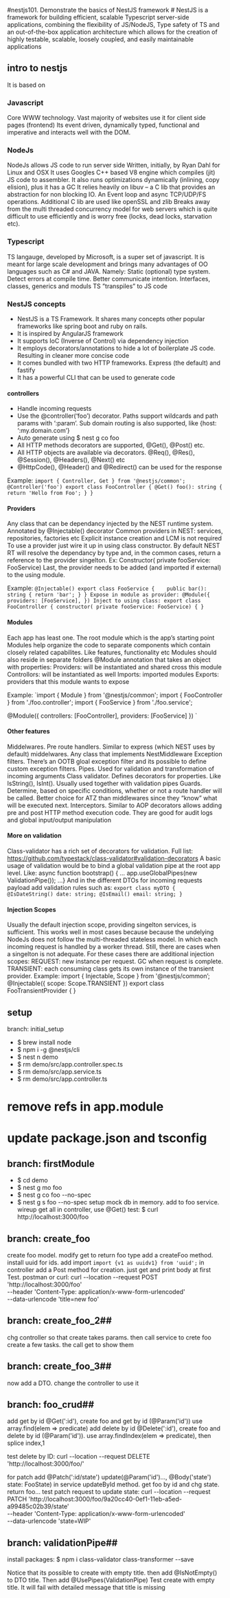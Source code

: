 #nestjs101.  Demonstrate the basics of NestJS framework #
NestJS is a framework for building efficient, scalable Typescript server-side applications, combining the flexibility of JS/NodeJS, Type safety of TS and an out-of-the-box application architecture which allows for the creation of highly testable, scalable, loosely coupled, and easily maintainable applications

## intro to nestjs ##
It is based on

### Javascript ###
Core WWW technology. Vast majority of websites use it for client side pages (frontend)
Its event driven, dynamically typed, functional and imperative and interacts well with the DOM.

### NodeJs ###
NodeJs allows JS code to run server side
Written, initially, by Ryan Dahl for Linux and OSX
It uses Googles C++ based V8 engine which compiles (jit) JS code to assembler. It also runs optimizations dynamically (inlining, copy elision), plus it has a GC
It relies heavily on libuv – a C lib that provides an abstraction for non blocking IO. An Event loop and async TCP/UDP/FS operations. Additional C lib are used like openSSL and zlib
Breaks away from the multi threaded concurrency model for web servers which is quite difficult to use efficiently and is worry free (locks, dead locks, starvation etc).

### Typescript ###
TS langauge, developed by Microsoft, is a super set of javascript. It is meant for large scale development and brings many advantages of OO languages such as C# and JAVA. 
Namely:
Static (optional) type system. Detect errors at compile time. Better communicate intention.
Interfaces, classes, generics and moduls
TS ”transpiles” to JS code

### NestJS concepts ###
* NestJS is a TS Framework. It shares many concepts other popular frameworks like spring boot and ruby on rails.
* It is inspired by AngularJS framework
* It supports IoC (Inverse of Control) via dependency injection
* It employs decorators/annotations to hide a lot of boilerplate JS code. Resulting in cleaner more concise code
* It comes bundled with two HTTP frameworks. Express (the default) and fastify
* It has a powerful CLI that can be used to generate code

#### controllers #### 
* Handle incoming requests
* Use the @controller(‘foo’) decorator. Paths support wildcards and path params with ‘:param’. Sub domain routing is also supported, like {host: ‘:my.domain.com’}
* Auto generate using $ nest g co foo
* All HTTP methods decorators are supported, @Get(), @Post() etc.
* All HTTP objects are available via decorators. @Req(), @Res(), @Session(), @Headers(), @Next() etc 
* @HttpCode(), @Header() and @Redirect() can be used for the response

Example:
`import { Controller, Get } from '@nestjs/common';
@Controller('foo')
export class FooController {
    @Get()
    foo(): string {
        return 'Hello from Foo';
    }
}`

#### Providers #### 
Any class that can be dependancy injected by the NEST runtime system. Annotated by @Injectable() decorator
Common providers in NEST: services, repositories, factories etc
Explicit instance creation and LCM is not required
To use a provider just wire it up in using class constructor. By default NEST RT will resolve the dependancy by type and, in the common cases, return a reference to the provider singelton.  Ex:
Constructor( private fooService: FooService)
Last, the provider needs to be added (and imported if external) to the using module.

Example:
`@Injectable()
export class FooService {   
    public bar(): string {
        return 'bar';
    }
}
Expose in module as provider:
@Module({
  providers: [FooService],
})
Inject to using class:
export class FooController {
    constructor( private fooService: FooService) {
    }
`

#### Modules #### 
Each app has least one. The root module which is the app’s starting point
Modules help organize the code to separate components which contain closely related capabilites. Like features, functionality etc
Modules should also reside in separate folders
@Module annotation that takes an object with properties:
Providers: will be instantiated and shared cross this module
Controllors: will be instantiated as well
Imports: imported modules
Exports: providers that this module wants to expose

Example:
`import { Module } from '@nestjs/common';
import { FooController } from './foo.controller';
import { FooService } from './foo.service';

@Module({
  controllers: [FooController],
  providers: [FooService]
})
`
#### Other features #### 
Middelwares. Pre route handlers. Similar to express (which NEST uses by default) middelwares. Any class that implements NestMiddleware
Exception filters. There’s an OOTB gloal exception filter and its possible to define custom exception filters.
Pipes. Used for validation and transformation of incoming arguments
Class validator. Defines decorators for properties. Like IsString(), IsInt(). Usually used together with validation pipes
Guards. Determine, based on specific conditions, whether or not a route handler will be called. Better choice for ATZ than middlewares since they “know” what will be executed next.
Interceptors. Similar to AOP decorators allows adding pre and post HTTP method execution code. They are good for audit logs and global input/output manipulation

#### More on validation #### 
Class-validator has a rich set of decorators for validation. Full list: https://github.com/typestack/class-validator#validation-decorators
A basic usage of validation would be to bind a global validation pipe at the root app level. Like:
async function bootstrap() { … app.useGlobalPipes(new ValidationPipe()); …}
And in the different DTOs for incoming requests payload add validation rules such as:
`
export class myDTO {
@IsDateString()
date: string;
@IsEmail()
email: string;
}
`

#### Injection Scopes #### 
Usually the default injection scope, providing singelton services, is sufficient. This works well in most cases because because the undelying NodeJs does not follow the multi-threaded stateless model. In which each incoming request is handled by a worker thread.
Still, there are cases when a singelton is not adequate. For these cases there are additional injection scopes:
REQUEST: new instance per request. GC when request is complete.
TRANSIENT: each consuming class gets its own instance of the transient provider. Example:
import { Injectable, Scope } from '@nestjs/common’;
 @Injectable({ scope: Scope.TRANSIENT }) export class FooTransientProvider {
}


## setup ##
branch: initial_setup

* $ brew install node
* $ npm i -g @nestjs/cli
* $ nest n demo
* $ rm demo/src/app.controller.spec.ts
* $ rm demo/src/app.service.ts
* $ rm demo/src/app.controller.ts

# remove refs in app.module
# update package.json and tsconfig


## branch: firstModule ##
* $ cd demo
* $ nest g mo foo
* $ nest g co foo --no-spec
* $ nest g s foo --no-spec
setup mock db in memory. add to foo service.
wireup get all in controller, use @Get()
test:
$ curl http://localhost:3000/foo

## branch: create_foo ##
create foo model. modify get to return foo type
add a createFoo method. install uuid for ids. add import `import {v1 as uuidv1} from 'uuid';`
in controller add a Post method for creation. just get and print body at first
Test. postman or curl:
curl --location --request POST 'http://localhost:3000/foo' \
--header 'Content-Type: application/x-www-form-urlencoded' \
--data-urlencode 'title=new foo'

## branch: create_foo_2##
chg controller so that create takes params. then call service to crete foo
create a few tasks. the call get to show them


## branch: create_foo_3##
now add a DTO. change the controller to use it

## branch: foo_crud##
add get by id @Get(':id'), create foo and get by id (@Param('id')) use array.find(elem => predicate)
add delete by id @Delete(':id'), create foo and delete by id (@Param('id')).  use array.findIndex(elem => predicate), then splice index,1

test delete by ID:
curl --location --request DELETE 'http://localhost:3000/foo/<id>'

for patch add @Patch(':id/state') update(@Param('id')..., @Body('state') state: FooState)
in service updateById method.  get foo by id and chg state. return foo...
test patch request to update state:
curl --location --request PATCH 'http://localhost:3000/foo/9a20cc40-0ef1-11eb-a5ed-a99485c02b39/state' \
--header 'Content-Type: application/x-www-form-urlencoded' \
--data-urlencode 'state=WIP'


## branch: validationPipe##
install packages:
$ npm i class-validator class-transformer --save

Notice that its possible to create with empty title. then add @IsNotEmpty() to DTO title.  Then add @UsePipes(ValidationPipe)
Test create with empty title. It will fail with detailed message that title is missing

